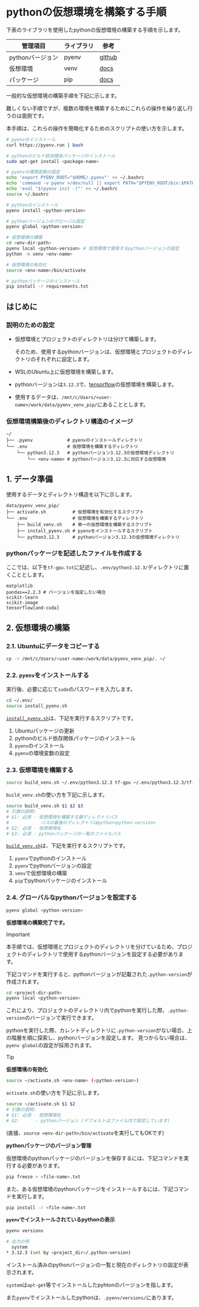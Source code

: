 <!--
    pythonの仮想環境を構築する手順を示す。
 -->

# pythonの仮想環境を構築する手順

下表のライブラリを使用したpythonの仮想環境の構築する手順を示します。

|管理項目          |ライブラリ|参考           |
|------------------|----------|---------------|
|pythonバージョン  |pyenv     |[github][pyenv]|
|仮想環境          |venv      |[docs][venv]   |
|パッケージ        |pip       |[docs][pip]    |

[pyenv]: https://github.com/pyenv/pyenv
[venv]: https://docs.python.org/ja/3/library/venv.html
[pip]: https://pip.pypa.io/en/stable/

一般的な仮想環境の構築手順を下記に示します。

難しくない手順ですが、複数の環境を構築するためにこれらの操作を繰り返し行うのは面倒です。

本手順は、これらの操作を簡略化するためのスクリプトの使い方を示します。

``` bash
# pyenvのインストール
curl https://pyenv.run | bash

# pythonのビルド依存関係パッケージのインストール
sudo apt-get install <package-name>

# pyenvの環境変数の設定
echo 'export PYENV_ROOT="$HOME/.pyenv"' >> ~/.bashrc
echo 'command -v pyenv >/dev/null || export PATH="$PYENV_ROOT/bin:$PATH"' >> ~/.bashrc
echo 'eval "$(pyenv init -)"' >> ~/.bashrc
source ~/.bashrc

# pythonのインストール
pyenv install <python-version>

# pythonバージョンのグローバル設定
pyenv global <python-version>

# 仮想環境の構築
cd <env-dir-path>
pyenv local <python-version> # 仮想環境で使用するpythonバージョンの設定
python -m venv <env-name>

# 仮想環境の有効化
source <env-name>/bin/activate

# pythonパッケージのインストール
pip install -r requirements.txt
```

## はじめに

### 説明のための設定

* 仮想環境とプロジェクトのディレクトリは分けて構築します。

  そのため、使用するpythonバージョンは、仮想環境とプロジェクトのディレクトリのそれぞれに設定します。

* WSLのUbuntu上に仮想環境を構築します。

* pythonバージョンは`3.12.3`で、[tensorflow](https://www.tensorflow.org/)の仮想環境を構築します。

* 使用するデータは、`/mnt/c/Users/<user-name>/work/data/pyenv_venv_pip/`にあることとします。

### 仮想環境構築後のディレクトリ構造のイメージ

``` none
~/
├── .pyenv             # pyenvのインストールディレクトリ
└── .env               # 仮想環境を構築するディレクトリ
    └── python3.12.3   # pythonバージョン3.12.3の仮想環境ディレクトリ
        └── <env-name> # pythonバージョン3.12.3に対応する仮想環境
```

## 1. データ準備

使用するデータとディレクトリ構造を以下に示します。

``` none
data/pyenv_venv_pip/
├── activate.sh          # 仮想環境を有効化するスクリプト
└── .env                 # 仮想環境を構築するディレクトリ
    ├── build_venv.sh    # 単一の仮想環境を構築するスクリプト
    ├── install_pyenv.sh # pyenvをインストールするスクリプト
    └── python3.12.3     # pythonバージョン3.12.3の仮想環境ディレクトリ
```

### pythonパッケージを記述したファイルを作成する

ここでは、以下を`tf-gpu.txt`に記述し、`.env/python3.12.3/`ディレクトリに置くこととします。

``` none
matplotlib
pandas==2.2.3 # バージョンを指定したい場合
scikit-learn
scikit-image
tensorflow[and-cuda]
```

## 2. 仮想環境の構築

### 2.1. Ubuntuにデータをコピーする

``` bash
cp -r /mnt/c/Users/<user-name>/work/data/pyenv_venv_pip/. ~/
```

### 2.2. `pyenv`をインストールする

実行後、必要に応じて`sudo`のパスワードを入力します。

``` bash
cd ~/.env/
source install_pyenv.sh
```

[`install_pyenv.sh`](../data/pyenv_venv_pip/.env/install_pyenv.sh)は、下記を実行するスクリプトです。

1. Ubuntuパッケージの更新
1. pythonのビルド依存関係パッケージのインストール
1. `pyenv`のインストール
1. `pyenv`の環境変数の設定

### 2.3. 仮想環境を構築する

``` bash
source build_venv.sh ~/.env/python3.12.3 tf-gpu ~/.env/python3.12.3/tf-gpu.txt
```

`build_venv.sh`の使い方を下記に示します。

``` bash
source build_venv.sh $1 $2 $3
# 引数の説明:
# $1: 必須 - 仮想環境を構築する親ディレクトリパス
#            パスの最後のディレクトリはpython<python-version>
# $2: 必須 - 仮想環境名
# $3: 必須 - pythonパッケージの一覧のファイルパス
```

[`build_venv.sh`](../data/venv_pip/.env/build_venv.sh)は、下記を実行するスクリプトです。

1. `pyenv`でpythonのインストール
1. `pyenv`でpythonバージョンの設定
1. `venv`で仮想環境の構築
1. `pip`でpythonパッケージのインストール

### 2.4. グローバルなpythonバージョンを設定する

``` bash
pyenv global <python-version>
```

**仮想環境の構築完了です。**

> [!IMPORTANT]
>
> 本手順では、仮想環境とプロジェクトのディレクトリを分けているため、プロジェクトのディレクトリで使用するpythonバージョンを設定する必要があります。
>
> 下記コマンドを実行すると、pythonバージョンが記載された`.python-version`が作成されます。
>
> ``` bash
> cd <project-dir-path>
> pyenv local <python-version>
> ```
>
> これにより、プロジェクトのディレクトリ内でpythonを実行した際、`.python-version`のバージョンで実行できます。
>
> pythonを実行した際、カレントディレクトリに`.python-version`がない場合、上の階層を順に探索し、pythonバージョンを設定します。
> 見つからない場合は、`pyenv global`の設定が採用されます。

> [!TIP]
> **仮想環境の有効化**
>
> ``` bash
> source ~/activate.sh <env-name> (<python-version>)
> ```
>
> `activate.sh`の使い方を下記に示します。
>
> ``` bash
> source ~/activate.sh $1 $2
> # 引数の説明:
> # $1: 必須 - 仮想環境名
> # $2:      - pythonバージョン (デフォルトはファイル内で設定しています)
> ```
>
> (直接、`source <env-dir-path>/bin/activate`を実行してもOKです)
>
> **pythonパッケージのバージョン管理**
>
> 仮想環境のpythonパッケージのバージョンを保存するには、下記コマンドを実行する必要があります。
>
> ``` bash
> pip freeze > <file-name>.txt
> ```
>
> また、ある仮想環境のpythonパッケージをインストールするには、下記コマンドを実行します。
>
> ``` bash
> pip install -r <file-name>.txt
> ```
>
> **`pyenv`でインストールされているpythonの表示**
>
> ``` bash
> pyenv versions
> ```
>
> ``` bash
> # 出力の例
>   system
> * 3.12.3 (set by <project_dir>/.python-version)
> ```
>
> インストール済みのpythonバージョンの一覧と現在のディレクトリの設定が表示されます。
>
> `system`は`apt-get`等でインストールしたpyhtonのバージョンを指します。
>
> また`pyenv`でインストールしたpythonは、`.pyenv/versions/`にあります。
